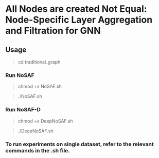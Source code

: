 # All Nodes are created Not Equal: Node-Specific Layer Aggregation and Filtration for GNN

## Usage
> cd traditional_graph

### Run NoSAF
> chmod +x NoSAF.sh

> ./NoSAF.sh


### Run NoSAF-D

> chmod +x DeepNoSAF.sh

> ./DeepNoSAF.sh

### To run experiments on single dataset, refer to the relevant commands in the .sh file.
